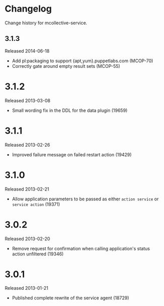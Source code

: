 # Changelog

Change history for mcollective-service.

## 3.1.3

Released 2014-06-18

* Add pl:packaging to support {apt,yum}.puppetlabs.com (MCOP-70)
* Correctly gate around empty result sets (MCOP-55)


# 3.1.2

Released 2013-03-08

* Small wording fix in the DDL for the data plugin (19659)


# 3.1.1

Released 2013-02-26

* Improved failure message on failed restart action (19429)


# 3.1.0

Released 2013-02-21

* Allow application parameters to be passed as either `action service`
  or `service action` (19371)


# 3.0.2

Released 2013-02-20

* Remove request for confirmation when calling application's status
  action unfiltered (19346)


# 3.0.1

Released 2013-01-21

* Published complete rewrite of the service agent (18729)

